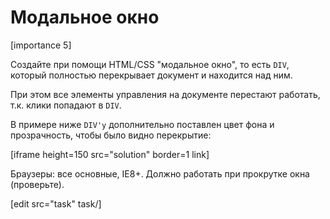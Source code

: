 # Модальное окно

[importance 5]

Создайте при помощи HTML/CSS "модальное окно", то есть `DIV`, который полностью перекрывает документ и находится над ним.

При этом все элементы управления на документе перестают работать, т.к. клики попадают в `DIV`.

В примере ниже `DIV'у` дополнительно поставлен цвет фона и прозрачность, чтобы было видно перекрытие:

[iframe height=150 src="solution" border=1 link]

Браузеры: все основные, IE8+. Должно работать при прокрутке окна (проверьте).

[edit src="task" task/]


